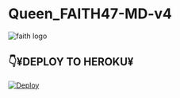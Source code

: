 # Queen_FAITH47-MD-v4

<img alt="faith logo"  src="https://files.catbox.moe/q8hps6.jpg">
  </a>
</p>


## 👇¥DEPLOY TO HEROKU¥

[![Deploy](https://www.herokucdn.com/deploy/button.svg)](https://heroku.com/deploy?template=https://github.com/humphreymbise/Queen_FAITH47-MD-v4)
